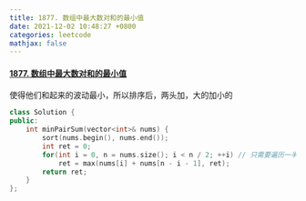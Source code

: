 ```yaml
---
title: 1877. 数组中最大数对和的最小值
date: 2021-12-02 10:48:27 +0800
categories: leetcode
mathjax: false
---
```

#### [1877. 数组中最大数对和的最小值](https://leetcode-cn.com/problems/minimize-maximum-pair-sum-in-array/)

使得他们和起来的波动最小，所以排序后，两头加，大的加小的


```c++
class Solution {
public:
    int minPairSum(vector<int>& nums) {
        sort(nums.begin(), nums.end());
        int ret = 0;
        for(int i = 0, n = nums.size(); i < n / 2; ++i) // 只需要遍历一半
            ret = max(nums[i] + nums[n - i - 1], ret);
        return ret;
    }
};
```
